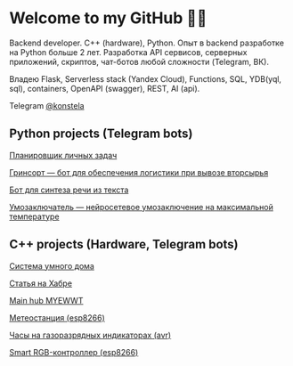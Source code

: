 # Welcome to my GitHub 👨‍💻
Backend developer. C++ (hardware), Python. Опыт в backend разработке на Python больше 2 лет. Разработка API сервисов, серверных приложений, скриптов, чат-ботов любой сложности (Telegram, ВК).

Владею Flask, Serverless stack (Yandex Cloud), Functions, SQL, YDB(yql, sql), containers, OpenAPI (swagger), REST, AI (api).

Telegram [@konstela](https://t.me/konstela)

## Python projects (Telegram bots)
[Планировщик личных задач](https://github.com/gleb-zhukov/zhukov_tasks)

[Гринсорт — бот для обеспечения логистики при вывозе вторсырья](https://github.com/gleb-zhukov/grinsort_project)

[Бот для синтеза речи из текста](https://github.com/gleb-zhukov/zhukov_speech)

[Умозаключатель — нейросетевое умозаключение на максимальной температуре](https://github.com/gleb-zhukov/inference_bot)

## С++ projects (Hardware, Telegram bots)
[Система умного дома](https://github.com/gleb-zhukov/smart_home_system)

[Статья на Хабре](https://habr.com/ru/articles/655133)

[Main hub MYEWWT](https://github.com/gleb-zhukov/myewwt_clock)

[Метеостанция (esp8266)](https://github.com/gleb-zhukov/smart_meteostantion)

[Часы на газоразрядных индикаторах (avr)](https://github.com/gleb-zhukov/eva_clock)

[Smart RGB-контроллер (esp8266)](https://github.com/gleb-zhukov/rgb_controller)




